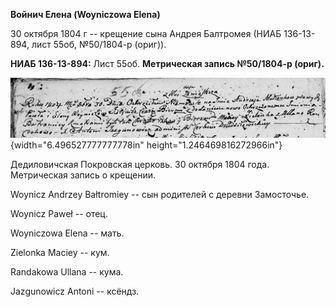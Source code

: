 **Войнич Елена (Woyniczowa Elena)**

30 октября 1804 г -- крещение сына Андрея Балтромея (НИАБ 136-13-894,
лист 55об, №50/1804-р (ориг)).

**НИАБ 136-13-894:** Лист 55об. **Метрическая запись №50/1804-р
(ориг).**

![](./media/cd190e07af2850e5d7ef630b72c6c8a201c7b122.png){width="6.496527777777778in"
height="1.246469816272966in"}

Дедиловичская Покровская церковь. 30 октября 1804 года. Метрическая
запись о крещении.

Woynicz Andrzey Bałtromiey -- сын родителей с деревни Замосточье.

Woynicz Paweł -- отец.

Woyniczowa Elena -- мать.

Zielonka Maciey -- кум.

Randakowa Ullana -- кума.

Jazgunowicz Antoni -- ксёндз.
